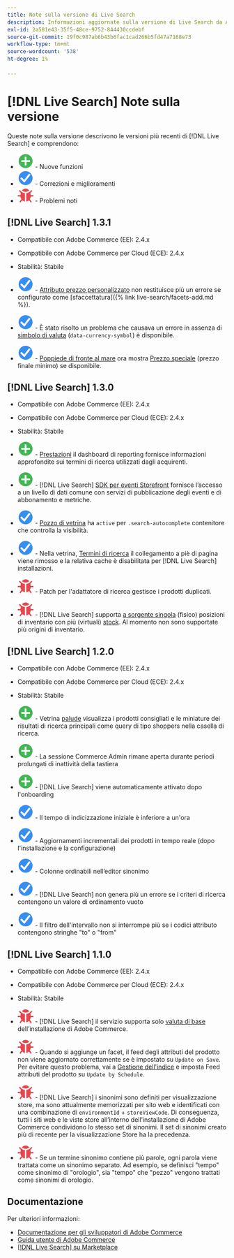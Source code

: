 ```yaml
---
title: Note sulla versione di Live Search
description: Informazioni aggiornate sulla versione di Live Search da Adobe Commerce.
exl-id: 2a581e43-35f5-48ce-9752-844430ccdebf
source-git-commit: 19f0c987ab6b43b6fac1cad266b5fd47a7168e73
workflow-type: tm+mt
source-wordcount: '538'
ht-degree: 1%

---
```


# [!DNL Live Search] Note sulla versione

Queste note sulla versione descrivono le versioni più recenti di [!DNL Live Search] e comprendono:

* ![Nuovo](../assets/new.svg) - Nuove funzioni
* ![Correzione](../assets/fix.svg) - Correzioni e miglioramenti
* ![Bug](../assets/bug.svg) - Problemi noti

## [!DNL Live Search] 1.3.1

* Compatibile con Adobe Commerce (EE): 2.4.x
* Compatibile con Adobe Commerce per Cloud (ECE): 2.4.x
* Stabilità: Stabile

* ![Correzione](../assets/fix.svg) - [Attributo prezzo personalizzato](https://docs.magento.com/user-guide/stores/attributes-input-types.html) non restituisce più un errore se configurato come [sfaccettatura]({% link live-search/facets-add.md %}).
* ![Correzione](../assets/fix.svg) - È stato risolto un problema che causava un errore in assenza di [simbolo di valuta](https://docs.magento.com/user-guide/stores/currency-symbols.html) (`data-currency-symbol`) è disponibile.
* ![Correzione](../assets/fix.svg) - [Poppiede di fronte al mare](storefront-popover.md) ora mostra [Prezzo speciale](https://docs.magento.com/user-guide/catalog/product-price-special.html) (prezzo finale minimo) se disponibile.

## [!DNL Live Search] 1.3.0

* Compatibile con Adobe Commerce (EE): 2.4.x
* Compatibile con Adobe Commerce per Cloud (ECE): 2.4.x
* Stabilità: Stabile

* ![Nuovo](../assets/new.svg) - [Prestazioni](https://docs.magento.com/user-guide/live-search/performance.html) il dashboard di reporting fornisce informazioni approfondite sui termini di ricerca utilizzati dagli acquirenti.
* ![Nuovo](../assets/new.svg) - [!DNL Live Search] [SDK per eventi Storefront](https://devdocs.magento.com/shared-services/storefront-events-sdk.html) fornisce l’accesso a un livello di dati comune con servizi di pubblicazione degli eventi e di abbonamento e metriche.
* ![Correzione](../assets/fix.svg) - [Pozzo di vetrina](https://devdocs.magento.com/live-search/storefront-popover.html) ha `active` per `.search-autocomplete` contenitore che controlla la visibilità.
* ![Correzione](../assets/fix.svg) - Nella vetrina, [Termini di ricerca](https://docs.magento.com/user-guide/marketing/search-terms-popular.html) il collegamento a piè di pagina viene rimosso e la relativa cache è disabilitata per [!DNL Live Search] installazioni.
* ![Bug](../assets/bug.svg) - Patch per l&#39;adattatore di ricerca gestisce i prodotti duplicati.
* ![Bug](../assets/bug.svg) - [!DNL Live Search] supporta [a sorgente singola](https://docs.magento.com/user-guide/catalog/inventory-sources.html) (fisico) posizioni di inventario con più (virtuali) [stock](https://docs.magento.com/user-guide/catalog/inventory-stock.html). Al momento non sono supportate più origini di inventario.

## [!DNL Live Search] 1.2.0

* Compatibile con Adobe Commerce (EE): 2.4.x
* Compatibile con Adobe Commerce per Cloud (ECE): 2.4.x
* Stabilità: Stabile

* ![Nuovo](../assets/new.svg) - Vetrina [palude](storefront-popover.md) visualizza i prodotti consigliati e le miniature dei risultati di ricerca principali come query di tipo shoppers nella casella di ricerca.
* ![Nuovo](../assets/new.svg) - La sessione Commerce Admin rimane aperta durante periodi prolungati di inattività della tastiera
* ![Nuovo](../assets/new.svg) - [!DNL Live Search] viene automaticamente attivato dopo l&#39;onboarding
* ![Correzione](../assets/fix.svg) - Il tempo di indicizzazione iniziale è inferiore a un&#39;ora
* ![Correzione](../assets/fix.svg) - Aggiornamenti incrementali dei prodotti in tempo reale (dopo l&#39;installazione e la configurazione)
* ![Correzione](../assets/fix.svg) - Colonne ordinabili nell’editor sinonimo
* ![Correzione](../assets/fix.svg) - [!DNL Live Search] non genera più un errore se i criteri di ricerca contengono un valore di ordinamento vuoto
* ![Correzione](../assets/fix.svg) - Il filtro dell&#39;intervallo non si interrompe più se i codici attributo contengono stringhe &quot;to&quot; o &quot;from&quot;

## [!DNL Live Search] 1.1.0

* Compatibile con Adobe Commerce (EE): 2.4.x
* Compatibile con Adobe Commerce per Cloud (ECE): 2.4.x
* Stabilità: Stabile

* ![Bug](../assets/bug.svg) - [!DNL Live Search] il servizio supporta solo [valuta di base](https://docs.magento.com/user-guide/stores/currency-configuration.html) dell’installazione di Adobe Commerce.
* ![Bug](../assets/bug.svg) - Quando si aggiunge un facet, il feed degli attributi del prodotto non viene aggiornato correttamente se è impostato su `Update on Save`. Per evitare questo problema, vai a [Gestione dell&#39;indice](https://docs.magento.com/user-guide/system/index-management.html) e imposta Feed attributi del prodotto su `Update by Schedule`.
* ![Bug](../assets/bug.svg) - [!DNL Live Search] i sinonimi sono definiti per visualizzazione store, ma sono attualmente memorizzati per sito web e identificati con una combinazione di `environmentId` + `storeViewCode`. Di conseguenza, tutti i siti web e le viste store all’interno dell’installazione di Adobe Commerce condividono lo stesso set di sinonimi. Il set di sinonimi creato più di recente per la visualizzazione Store ha la precedenza.
* ![Bug](../assets/bug.svg) - Se un termine sinonimo contiene più parole, ogni parola viene trattata come un sinonimo separato. Ad esempio, se definisci &quot;tempo&quot; come sinonimo di &quot;orologio&quot;, sia &quot;tempo&quot; che &quot;pezzo&quot; vengono trattati come sinonimi di orologio.

## Documentazione

Per ulteriori informazioni:

* [Documentazione per gli sviluppatori di Adobe Commerce](https://devdocs.magento.com/)
* [Guida utente di Adobe Commerce](https://docs.magento.com/user-guide/)
* [[!DNL Live Search] su Marketplace](https://marketplace.magento.com/magento-live-search.html)
